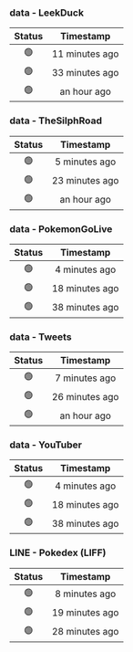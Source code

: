 ### data - LeekDuck
| Status | Timestamp |
|:------:|:---------:|
| 🟢 | 11 minutes ago |
| 🟢 | 33 minutes ago |
| 🟢 | an hour ago |

### data - TheSilphRoad
| Status | Timestamp |
|:------:|:---------:|
| 🟢 | 5 minutes ago |
| 🟢 | 23 minutes ago |
| 🟢 | an hour ago |

### data - PokemonGoLive
| Status | Timestamp |
|:------:|:---------:|
| 🟢 | 4 minutes ago |
| 🟢 | 18 minutes ago |
| 🟢 | 38 minutes ago |

### data - Tweets
| Status | Timestamp |
|:------:|:---------:|
| 🟢 | 7 minutes ago |
| 🟢 | 26 minutes ago |
| 🟢 | an hour ago |

### data - YouTuber
| Status | Timestamp |
|:------:|:---------:|
| 🟢 | 4 minutes ago |
| 🟢 | 18 minutes ago |
| 🟢 | 38 minutes ago |

### LINE - Pokedex (LIFF)
| Status | Timestamp |
|:------:|:---------:|
| 🟢 | 8 minutes ago |
| 🟢 | 19 minutes ago |
| 🟢 | 28 minutes ago |

